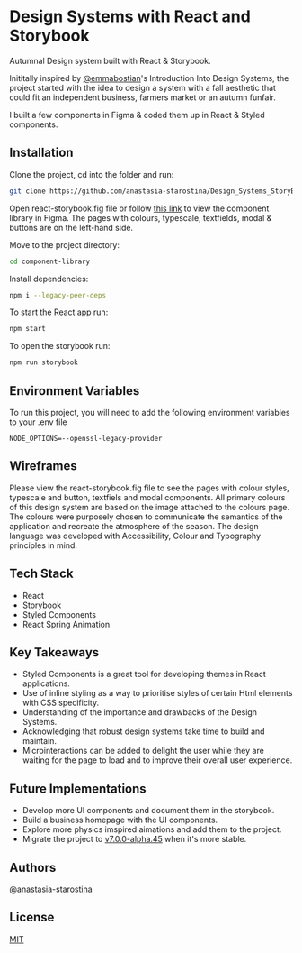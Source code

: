 # Design Systems with React and Storybook

Autumnal Design system built with React & Storybook. 

 Inititally inspired by [@emmabostian](https://github.com/emmabostian)'s Introduction Into Design Systems, the project started with the idea to design a system with a fall aesthetic that could fit an independent business, farmers market or an autumn funfair. 

 I built a few components in Figma & coded them up in React & Styled components.

## Installation


Clone the project, cd into the folder and run:

```bash
git clone https://github.com/anastasia-starostina/Design_Systems_StoryBook
``` 
Open react-storybook.fig file or follow [this link](https://www.figma.com/file/3zh02xDV6hPJiSWtebCgUK/react-storybook?node-id=1%3A3&t=NXR4R4D22ahvMVVu-1) to view the component library in Figma. The pages with colours, typescale, textfields, modal & buttons are on the left-hand side.

Move to the project directory:

```bash
cd component-library
```

Install dependencies: 

```bash
npm i --legacy-peer-deps
```

To start the React app run:

```bash
npm start 
```

To open the storybook run:

```bash
npm run storybook
```
## Environment Variables

To run this project, you will need to add the following environment variables to your .env file

`NODE_OPTIONS=--openssl-legacy-provider`



## Wireframes

Please view the react-storybook.fig file to see the pages with colour styles, typescale and button, textfiels and modal components. All primary colours of this design system are based on the image attached to the colours page. The colours were purposely chosen to communicate the semantics of the application and recreate the atmosphere of the season. The design language was developed with Accessibility, Colour and Typography principles in mind. 

## Tech Stack

- React
- Storybook
- Styled Components
- React Spring Animation

## Key Takeaways 
- Styled Components is a great tool for developing themes in React applications.
- Use of inline styling as a way to prioritise styles of certain Html elements with CSS specificity.
- Understanding of the importance and drawbacks of the Design Systems.
- Acknowledging that robust design systems take time to build and maintain.
- Microinteractions can be added to delight the user while they are waiting for the page to load and to improve their overall user experience.

## Future Implementations

- Develop more UI components and document them in the storybook.
- Build a business homepage with the UI components. 
- Explore more physics imspired aimations and add them to the project.
- Migrate the project to [v7.0.0-alpha.45](https://github.com/storybookjs/storybook/releases) when it's more stable.

## Authors

[@anastasia-starostina](https://github.com/anastasia-starostina)

## License

[MIT](https://choosealicense.com/licenses/mit/)

